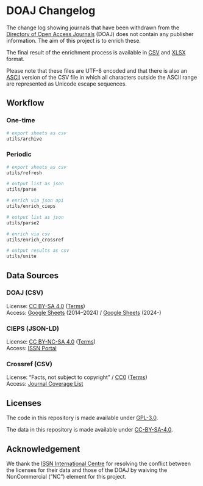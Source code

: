 # DOAJ Changelog

The change log showing journals that have been withdrawn from the [Directory of Open Access Journals](https://doaj.org/) (DOAJ) does not contain any publisher information. The aim of this project is to enrich these.

The final result of the enrichment process is available in [CSV](data/doaj_changelog_withdrawn_list_enriched_utf8.csv) and [XLSX](data/doaj_changelog_withdrawn_list_enriched_utf8.xlsx) format.

Please note that these files are UTF-8 encoded and that there is also an [ASCII](data/doaj_changelog_withdrawn_list_enriched_ascii.csv) version of the CSV file in which all characters outside the ASCII range are represented as Unicode escape sequences.

## Workflow

### One-time

```sh
# export sheets as csv
utils/archive
```

### Periodic

```sh
# export sheets as csv
utils/refresh
```

```sh
# output list as json
utils/parse
```

```sh
# enrich via json api
utils/enrich_cieps
```

```sh
# output list as json
utils/parse2
```

```sh
# enrich via csv
utils/enrich_crossref
```

```sh
# output results as csv
utils/unite
```

## Data Sources

### DOAJ (CSV)

License: [CC BY-SA 4.0](https://creativecommons.org/licenses/by-sa/4.0/) ([Terms](https://doaj.org/terms/))  
Access: [Google Sheets](https://docs.google.com/spreadsheets/d/183mRBRqs2jOyP0qZWXN8dUd02D4vL0Mov_kgYF8HORM/edit#gid=1650882189) (2014–2024) / [Google Sheets](https://docs.google.com/spreadsheets/d/1Kv3MbgFSgtSDnEGkA2JacrSjunRu0umHeZCtcMeqO5E/edit?gid=2104690845) (2024-)  

### CIEPS (JSON-LD)

License: [CC BY-NC-SA 4.0](https://creativecommons.org/licenses/by-nc-sa/4.0/) ([Terms](https://portal.issn.org/content/cgu))  
Access: [ISSN Portal](https://portal.issn.org/)  

### Crossref (CSV)

License: “Facts, not subject to copyright” / [CC0](https://creativecommons.org/publicdomain/zero/1.0/) ([Terms](https://www.crossref.org/documentation/retrieve-metadata/rest-api/rest-api-metadata-license-information/))  
Access: [Journal Coverage List](https://www.crossref.org/documentation/reports/browsable-title-list/)  

## Licenses

The code in this repository is made available under [GPL-3.0](LICENSE-CODE).

The data in this repository is made available under [CC-BY-SA-4.0](LICENSE).

## Acknowledgement

We thank the [ISSN International Centre](https://www.issn.org/) for resolving the conflict between the licenses for their data and those of the DOAJ by waiving the NonCommercial (“NC”) element for this project.
